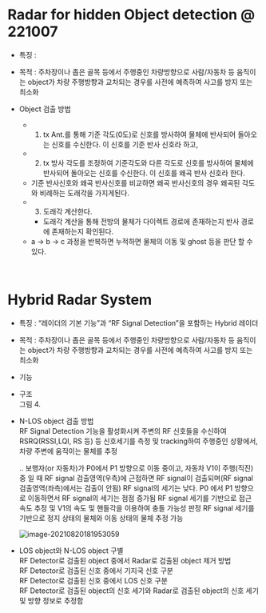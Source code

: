 # Radar for hidden Object detection @ 221007

- 특징 : 
- 목적 : 주차장이나 좁은 골목 등에서 주행중인 차량방향으로 사람/자동차 등 움직이는 object가 차량 주행방향과 교차되는 경우를 사전에 예측하여 사고를 방지 또는 최소화

- Object 검출 방법
  - 1. tx Ant.를 통해 기준 각도(0도)로 신호를 방사하여 물체에 반사되어 돌아오는 신호를 수신한다. 이 신호를 기준 반사 신호라 하고,
  - 2. tx 방사 각도를 조정하여 기준각도와 다른 각도로 신호를 방사하여 물체에 반사되어 돌아오는 신호를 수신한다. 이 신호를 왜곡 반사 신호라 한다.
  - 기준 반사신호와 왜곡 반사신호를 비교하면 왜곡 반사신호의 경우 왜곡된 각도와 비례하는 도래각을 가지게된다. 
  - 3. 도래각 계산한다.
    + 도래각 계산을 통해 전방의 물체가 다이렉트 경로에 존재하는지 반사 경로에 존재하는지 확인된다.
  - a → b → c 과정을 반복하면 누적하면 물체의 이동 및 ghost 등을 판단 할 수 있다.

<br>  
 
# Hybrid Radar System  
  
- 특징 : “레이더의 기본 기능”과 “RF Signal Detection”을 포함하는 Hybrid 레이더  
- 목적 : 주차장이나 좁은 골목 등에서 주행중인 차량방향으로 사람/자동차 등 움직이는 object가 차량 주행방향과 교차되는 경우를 사전에 예측하여 사고를 방지 또는 최소화  
- 기능  
- 구조  
그림 4.
- N-LOS object 검출 방법  
  RF Signal Detection 기능을 활성화시켜 주변의 RF 신호들을 수신하여 RSRQ(RSSI,LQI, RS 등) 등 신호세기를 측정 및 tracking하여 주행중인 상황에서, 차량 주변에 움직이는 물체를 추정  
  
  .. 보행자(or 자동차)가 P0에서 P1 방향으로 이동 중이고, 자동차 V1이 주행(직진) 중 일 때
RF signal 검출영역(우측)에 근접하면 RF signal이 검출되며(RF signal 검출영역(좌측)에서는 검출이 안됨) RF signal의 세기는 낮다.
P0 에서 P1 방향으로 이동하면서 RF signal의 세기는 점점 증가됨
RF signal 세기를 기반으로 접근 속도 추정 및 V1의 속도 및 핸들각을 이용하여 충돌 가능성 판정
RF signal 세기를 기반으로 정지 상태의 물체와 이동 상태의 물체 추정 가능

  
  ![image-20210820181953059](C:\Users\Administrator\AppData\Roaming\Typora\typora-user-images\image-20210820181953059.png)
  
  
- LOS object와 N-LOS object 구별  
RF Detector로 검출된 object 중에서 Radar로 검출된 object 제거 방법  
RF Detector로 검출된 신호 중에서 기지국 신호 구분  
RF Detector로 검출된 신호 중에서 LOS 신호 구분  
RF Detector로 검출된 object의 신호 세기와 Radar로 검출된 object의 신호 세기 및 방향 정보로 추정함  




